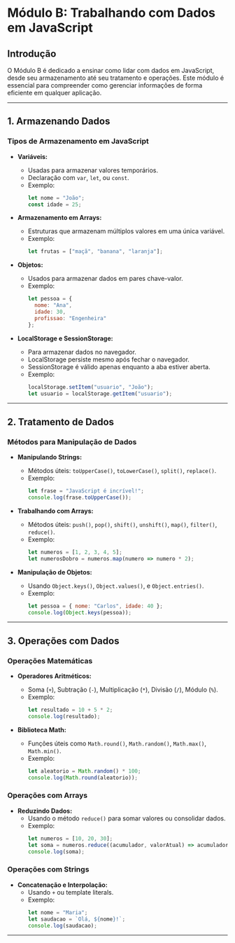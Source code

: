 # Módulo B: Trabalhando com Dados em JavaScript

## Introdução
O Módulo B é dedicado a ensinar como lidar com dados em JavaScript, desde seu armazenamento até seu tratamento e operações. Este módulo é essencial para compreender como gerenciar informações de forma eficiente em qualquer aplicação.

---

## 1. Armazenando Dados

### Tipos de Armazenamento em JavaScript
- **Variáveis:**
  - Usadas para armazenar valores temporários.
  - Declaração com `var`, `let`, ou `const`.
  - Exemplo:
    ```javascript
    let nome = "João";
    const idade = 25;
    ```

- **Armazenamento em Arrays:**
  - Estruturas que armazenam múltiplos valores em uma única variável.
  - Exemplo:
    ```javascript
    let frutas = ["maçã", "banana", "laranja"];
    ```

- **Objetos:**
  - Usados para armazenar dados em pares chave-valor.
  - Exemplo:
    ```javascript
    let pessoa = {
      nome: "Ana",
      idade: 30,
      profissao: "Engenheira"
    };
    ```

- **LocalStorage e SessionStorage:**
  - Para armazenar dados no navegador.
  - LocalStorage persiste mesmo após fechar o navegador.
  - SessionStorage é válido apenas enquanto a aba estiver aberta.
  - Exemplo:
    ```javascript
    localStorage.setItem("usuario", "João");
    let usuario = localStorage.getItem("usuario");
    ```

---

## 2. Tratamento de Dados

### Métodos para Manipulação de Dados
- **Manipulando Strings:**
  - Métodos úteis: `toUpperCase()`, `toLowerCase()`, `split()`, `replace()`.
  - Exemplo:
    ```javascript
    let frase = "JavaScript é incrível!";
    console.log(frase.toUpperCase());
    ```

- **Trabalhando com Arrays:**
  - Métodos úteis: `push()`, `pop()`, `shift()`, `unshift()`, `map()`, `filter()`, `reduce()`.
  - Exemplo:
    ```javascript
    let numeros = [1, 2, 3, 4, 5];
    let numerosDobro = numeros.map(numero => numero * 2);
    ```

- **Manipulação de Objetos:**
  - Usando `Object.keys()`, `Object.values()`, e `Object.entries()`.
  - Exemplo:
    ```javascript
    let pessoa = { nome: "Carlos", idade: 40 };
    console.log(Object.keys(pessoa));
    ```

---

## 3. Operações com Dados

### Operações Matemáticas
- **Operadores Aritméticos:**
  - Soma (`+`), Subtração (`-`), Multiplicação (`*`), Divisão (`/`), Módulo (`%`).
  - Exemplo:
    ```javascript
    let resultado = 10 + 5 * 2;
    console.log(resultado);
    ```

- **Biblioteca Math:**
  - Funções úteis como `Math.round()`, `Math.random()`, `Math.max()`, `Math.min()`.
  - Exemplo:
    ```javascript
    let aleatorio = Math.random() * 100;
    console.log(Math.round(aleatorio));
    ```

### Operações com Arrays
- **Reduzindo Dados:**
  - Usando o método `reduce()` para somar valores ou consolidar dados.
  - Exemplo:
    ```javascript
    let numeros = [10, 20, 30];
    let soma = numeros.reduce((acumulador, valorAtual) => acumulador + valorAtual, 0);
    console.log(soma);
    ```

### Operações com Strings
- **Concatenação e Interpolação:**
  - Usando `+` ou template literals.
  - Exemplo:
    ```javascript
    let nome = "Maria";
    let saudacao = `Olá, ${nome}!`;
    console.log(saudacao);
    ```

---